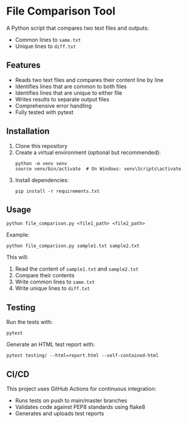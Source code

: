 # File Comparison Tool

A Python script that compares two text files and outputs:
- Common lines to `same.txt`
- Unique lines to `diff.txt`

## Features

- Reads two text files and compares their content line by line
- Identifies lines that are common to both files
- Identifies lines that are unique to either file
- Writes results to separate output files
- Comprehensive error handling
- Fully tested with pytest

## Installation

1. Clone this repository
2. Create a virtual environment (optional but recommended):
   ```
   python -m venv venv
   source venv/bin/activate  # On Windows: venv\Scripts\activate
   ```
3. Install dependencies:
   ```
   pip install -r requirements.txt
   ```

## Usage

```
python file_comparison.py <file1_path> <file2_path>
```

Example:
```
python file_comparison.py sample1.txt sample2.txt
```

This will:
1. Read the content of `sample1.txt` and `sample2.txt`
2. Compare their contents
3. Write common lines to `same.txt`
4. Write unique lines to `diff.txt`

## Testing

Run the tests with:

```
pytest
```

Generate an HTML test report with:

```
pytest testing/ --html=report.html --self-contained-html
```

## CI/CD

This project uses GitHub Actions for continuous integration:
- Runs tests on push to main/master branches
- Validates code against PEP8 standards using flake8
- Generates and uploads test reports